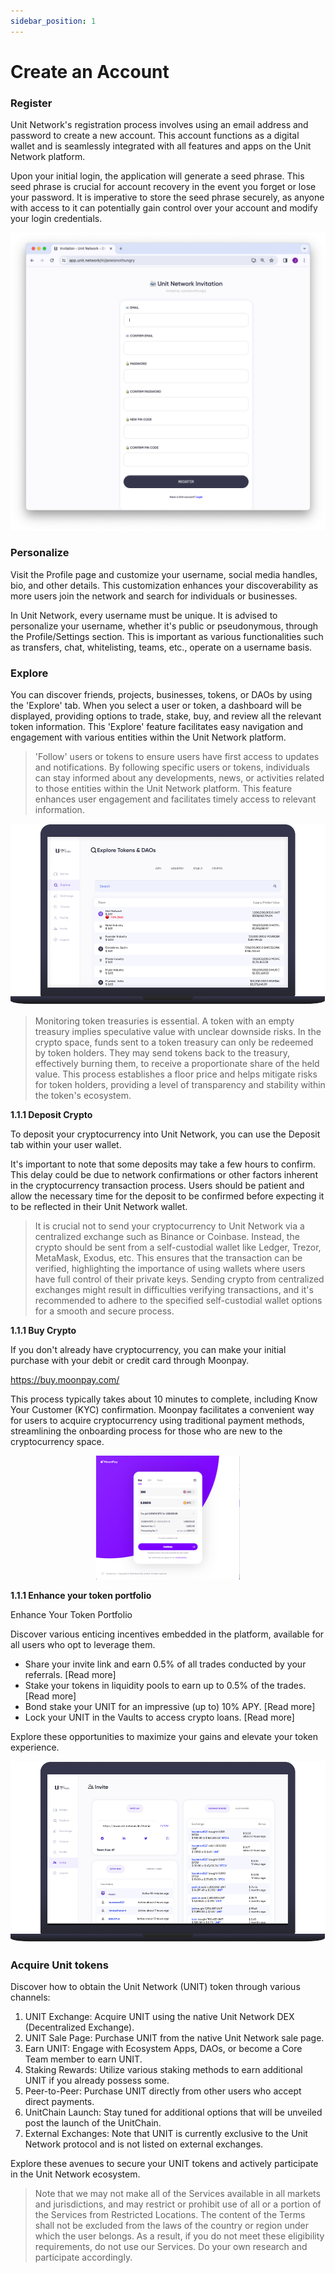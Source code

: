 ```yaml
---
sidebar_position: 1
---
```


# Create an Account

### Register

Unit Network's registration process involves using an email address and password to create a new account. This account functions as a digital wallet and is seamlessly integrated with all features and apps on the Unit Network platform.

Upon your initial login, the application will generate a seed phrase. This seed phrase is crucial for account recovery in the event you forget or lose your password. It is imperative to store the seed phrase securely, as anyone with access to it can potentially gain control over your account and modify your login credentials.

<div align="center">

![Alt text](img/create-an-account-1.webp)

</div>

### Personalize

Visit the Profile page and customize your username, social media handles, bio, and other details. This customization enhances your discoverability as more users join the network and search for individuals or businesses.

In Unit Network, every username must be unique. It is advised to personalize your username, whether it's public or pseudonymous, through the Profile/Settings section. This is important as various functionalities such as transfers, chat, whitelisting, teams, etc., operate on a username basis.

### Explore

You can discover friends, projects, businesses, tokens, or DAOs by using the 'Explore' tab. When you select a user or token, a dashboard will be displayed, providing options to trade, stake, buy, and review all the relevant token information. This 'Explore' feature facilitates easy navigation and engagement with various entities within the Unit Network platform.

> 'Follow' users or tokens to ensure users have first access to updates and notifications. By following specific users or tokens, individuals can stay informed about any developments, news, or activities related to those entities within the Unit Network platform. This feature enhances user engagement and facilitates timely access to relevant information.

<div align="center">

![Alt text](img/create-an-account-2.webp)

</div>

> Monitoring token treasuries is essential. A token with an empty treasury implies speculative value with unclear downside risks. In the crypto space, funds sent to a token treasury can only be redeemed by token holders. They may send tokens back to the treasury, effectively burning them, to receive a proportionate share of the held value. This process establishes a floor price and helps mitigate risks for token holders, providing a level of transparency and stability within the token's ecosystem.

**1.1.1 Deposit Crypto**

To deposit your cryptocurrency into Unit Network, you can use the Deposit tab within your user wallet.

It's important to note that some deposits may take a few hours to confirm. This delay could be due to network confirmations or other factors inherent in the cryptocurrency transaction process. Users should be patient and allow the necessary time for the deposit to be confirmed before expecting it to be reflected in their Unit Network wallet.

> It is crucial not to send your cryptocurrency to Unit Network via a centralized exchange such as Binance or Coinbase. Instead, the crypto should be sent from a self-custodial wallet like Ledger, Trezor, MetaMask, Exodus, etc. This ensures that the transaction can be verified, highlighting the importance of using wallets where users have full control of their private keys. Sending crypto from centralized exchanges might result in difficulties verifying transactions, and it's recommended to adhere to the specified self-custodial wallet options for a smooth and secure process.

**1.1.1 Buy Crypto**

If you don't already have cryptocurrency, you can make your initial purchase with your debit or credit card through Moonpay.

https://buy.moonpay.com/

This process typically takes about 10 minutes to complete, including Know Your Customer (KYC) confirmation. Moonpay facilitates a convenient way for users to acquire cryptocurrency using traditional payment methods, streamlining the onboarding process for those who are new to the cryptocurrency space.

<div align="center">

![Alt text](img/create-an-account-3.webp)

</div>

**1.1.1 Enhance your token portfolio**

Enhance Your Token Portfolio

Discover various enticing incentives embedded in the platform, available for all users who opt to leverage them.

- Share your invite link and earn 0.5% of all trades conducted by your referrals. [Read more]
- Stake your tokens in liquidity pools to earn up to 0.5% of the trades. [Read more]
- Bond stake your UNIT for an impressive (up to) 10% APY. [Read more]
- Lock your UNIT in the Vaults to access crypto loans. [Read more]

Explore these opportunities to maximize your gains and elevate your token experience.

<div align="center">

![Alt text](img/create-an-account-4.webp)

</div>

### Acquire Unit tokens

Discover how to obtain the Unit Network (UNIT) token through various channels:

1.  UNIT Exchange: Acquire UNIT using the native Unit Network DEX (Decentralized Exchange).
2.  UNIT Sale Page: Purchase UNIT from the native Unit Network sale page.
3.  Earn UNIT: Engage with Ecosystem Apps, DAOs, or become a Core Team member to earn UNIT.
4.  Staking Rewards: Utilize various staking methods to earn additional UNIT if you already possess some.
5.  Peer-to-Peer: Purchase UNIT directly from other users who accept direct payments.
6.  UnitChain Launch: Stay tuned for additional options that will be unveiled post the launch of the UnitChain.
7.  External Exchanges: Note that UNIT is currently exclusive to the Unit Network protocol and is not listed on external exchanges.

Explore these avenues to secure your UNIT tokens and actively participate in the Unit Network ecosystem.

> Note that we may not make all of the Services available in all markets and jurisdictions, and may restrict or prohibit use of all or a portion of the Services from Restricted Locations. The content of the Terms shall not be excluded from the laws of the country or region under which the user belongs. As a result, if you do not meet these eligibility requirements, do not use our Services. Do your own research and participate accordingly.
